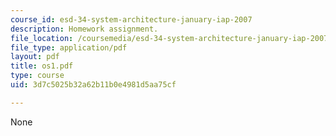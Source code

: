 ```yaml
---
course_id: esd-34-system-architecture-january-iap-2007
description: Homework assignment.
file_location: /coursemedia/esd-34-system-architecture-january-iap-2007/3d7c5025b32a62b11b0e4981d5aa75cf_os1.pdf
file_type: application/pdf
layout: pdf
title: os1.pdf
type: course
uid: 3d7c5025b32a62b11b0e4981d5aa75cf

---
```

None
